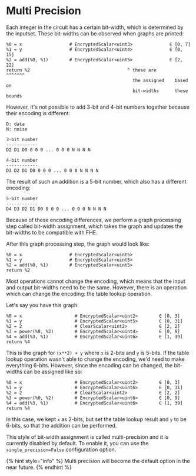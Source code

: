 # Multi Precision

Each integer in the circuit has a certain bit-width, which is determined by the inputset. These bit-widths can be observed when graphs are printed:

```
%0 = x                  # EncryptedScalar<uint3>              ∈ [0, 7]
%1 = y                  # EncryptedScalar<uint4>              ∈ [0, 15]
%2 = add(%0, %1)        # EncryptedScalar<uint5>              ∈ [2, 22]
return %2                                     ^ these are       ^^^^^^^
                                                the assigned    based on
                                                bit-widths      these bounds
```

However, it's not possible to add 3-bit and 4-bit numbers together because their encoding is different:

```
D: data
N: noise

3-bit number
------------
D2 D1 D0 0 0 0 ... 0 0 0 N N N N

4-bit number
------------
D3 D2 D1 D0 0 0 0 ... 0 0 0 N N N N
```

The result of such an addition is a 5-bit number, which also has a different encoding:

```
5-bit number
------------
D4 D3 D2 D1 D0 0 0 0 ... 0 0 0 N N N N
```

Because of these encoding differences, we perform a graph processing step called bit-width assignment, which takes the graph and updates the bit-widths to be compatible with FHE.

After this graph processing step, the graph would look like:

```
%0 = x                  # EncryptedScalar<uint5>
%1 = y                  # EncryptedScalar<uint5>
%2 = add(%0, %1)        # EncryptedScalar<uint5>
return %2
```

Most operations cannot change the encoding, which means that the input and output bit-widths need to be the same. However, there is an operation which can change the encoding: the table lookup operation.

Let's say you have this graph:
```
%0 = x                    # EncryptedScalar<uint2>        ∈ [0, 3]
%1 = y                    # EncryptedScalar<uint5>        ∈ [0, 31]
%2 = 2                    # ClearScalar<uint2>            ∈ [2, 2]
%3 = power(%0, %2)        # EncryptedScalar<uint4>        ∈ [0, 9]
%4 = add(%3, %1)          # EncryptedScalar<uint6>        ∈ [1, 39]
return %4
```

This is the graph for `(x**2) + y` where `x` is 2-bits and `y` is 5-bits. If the table lookup operation wasn't able to change the encoding, we'd need to make everything 6-bits. However, since the encoding can be changed, the bit-widths can be assigned like so:

```
%0 = x                    # EncryptedScalar<uint2>        ∈ [0, 3]
%1 = y                    # EncryptedScalar<uint6>        ∈ [0, 31]
%2 = 2                    # ClearScalar<uint2>            ∈ [2, 2]
%3 = power(%0, %2)        # EncryptedScalar<uint6>        ∈ [0, 9]
%4 = add(%3, %1)          # EncryptedScalar<uint6>        ∈ [1, 39]
return %4
```

In this case, we kept `x` as 2-bits, but set the table lookup result and `y` to be 6-bits, so that the addition can be performed.

This style of bit-width assignment is called multi-precision and it is currently disabled by default. To enable it, you can use the `single_precision=False` configuration option.

{% hint style="info" %}
Multi precision will become the default option in the near future.
{% endhint %}
